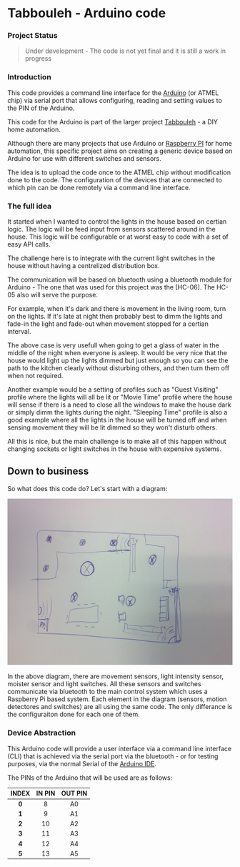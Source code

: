 # Tabbouleh - Arduino code
### Project Status
> Under development - The code is not yet final and it is still a work in progress

### Introduction
This code provides a command line interface for the [Arduino] (or ATMEL chip) via serial port that allows configuring, reading and setting values to the PIN of the Arduino.

This code for the Arduino is part of the larger project [Tabbouleh] - a DIY home automation.

Although there are many projects that use Arduino or [Raspberry PI][RPi] for home automation, this specific project aims on creating a generic device based on Arduino for use with different switches and sensors.

The idea is to upload the code once to the ATMEL chip without modification done to the code. The configuration of the devices that are connected to which pin can be done remotely via a command line interface.

### The full idea
It started when I wanted to control the lights in the house based on certian logic. The logic will be feed input from sensors scattered around in the house. This logic will be configurable or at worst easy to code with a set of easy API calls.

The challenge here is to integrate with the current light switches in the house without having a centrelized distribution box.

The communication will be based on bluetooth using a bluetooth module for Arduino - The one that was used for this project was the [HC-06]. The HC-05 also will serve the purpose.

For example, when it's dark and there is movement in the living room, turn on the lights. If it's late at night then probably best to dimm the lights and fade-in the light and fade-out when movement stopped for a certian interval.

The above case is very usefull when going to get a glass of water in the middle of the night when everyone is asleep. It would be very nice that the house would light up the lights dimmed but just enough so you can see the path to the kitchen clearly without disturbing others, and then turn them off when not required.

Another example would be a setting of profiles such as "Guest Visiting" profile where the lights will all be lit or "Movie Time" profile where the house will sense if there is a need to close all the windows to make the house dark or simply dimm the lights during the night. "Sleeping Time" profile is also a good example where all the lights in the house will be turned off and when sensing movement they will be lit dimmed so they won't disturb others.

All this is nice, but the main challenge is to make all of this happen without changing sockets or light switches in the house with expensive systems.

## Down to business
So what does this code do? Let's start with a diagram:

![Sample House Diagram](/images/Sample_House_Diagram.jpg?raw=true "Example 1")

In the above diagram, there are movement sensors, light intensity sensor, moister sensor and light switches. All these sensors and switches communicate via bluetooth to the main control system which uses a Raspberry Pi based system. Each element in the diagram (sensors, motion detectores and switches) are all using the same code. The only differance is the configuraiton done for each one of them.

### Device Abstraction
This Arduino code will provide a user interface via a command line interface (CLI) that is achieved via the serial port via the bluetooth - or for testing purposes, via the normal Serial of the [Arduino IDE].

The PINs of the Arduino that will be used are as follows:

|INDEX | IN PIN | OUT PIN|
|:----:|:------:|:------:|
|**0** | 8      | A0     |
|**1** | 9      | A1     |
|**2** | 10     | A2     |
|**3** | 11     | A3     |
|**4** | 12     | A4     |
|**5** | 13     | A5     |

### 

[//]:# (Links mapping)
[Arduino]: https://www.arduino.cc/
[RPi]: https://www.raspberrypi.org/
[Tabbouleh]: https://still.did.not.create.a.site
[Arduino IDE]: https://www.arduino.cc/en/Main/Software
